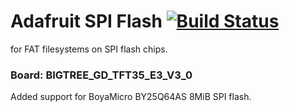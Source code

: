 # Adafruit SPI Flash [![Build Status](https://travis-ci.com/adafruit/Adafruit_SPIFlash.svg?branch=master)](https://travis-ci.com/adafruit/Adafruit_SPIFlash)

for FAT filesystems on SPI flash chips.

### Board: BIGTREE_GD_TFT35_E3_V3_0

Added support for BoyaMicro BY25Q64AS 8MiB SPI flash.